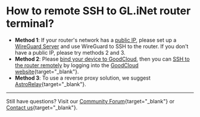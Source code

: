 # How to remote SSH to GL.iNet router terminal?

- **Method 1**: If your router's network has a [public IP](../tutorials/how_to_check_if_isp_assigns_you_a_public_ip_address.md), please set up a [WireGuard Server](../interface_guide/wireguard_server.md) and use WireGuard to SSH to the router. If you don't have a public IP, please try methods 2 and 3.
- **Method 2**: Please [bind your device to GoodCloud](../interface_guide/cloud.md#setup), then you can [SSH to the router remotely](../interface_guide/cloud.md#remote-access-routers-terminal) by logging into the [GoodCloud website](https://www.goodcloud.xyz){target="_blank"}.
- **Method 3**: To use a reverse proxy solution, we suggest [AstroRelay](https://www.astrorelay.com/){target="_blank"}.

---

Still have questions? Visit our [Community Forum](https://forum.gl-inet.com){target="_blank"} or [Contact us](https://www.gl-inet.com/contacts/){target="_blank"}.
